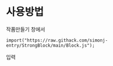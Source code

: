 # 사용방법
작품만들기 창에서
```
import("https://raw.githack.com/simonj-entry/StrongBlock/main/Block.js");
```
입력

